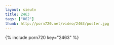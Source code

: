 ```yaml
--- 
layout: sieutv
title: 2463
tags: ["002"]
thumb: http://porn720.net/video/2463/poster.jpg
---
```

{% include porn720 key="2463" %} 
